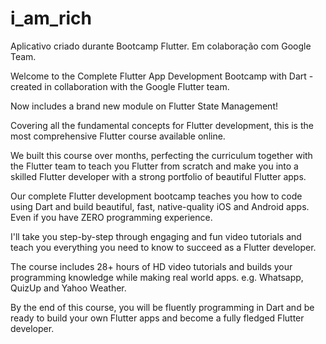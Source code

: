 # i_am_rich

Aplicativo criado durante Bootcamp Flutter.
Em colaboração com Google Team.

Welcome to the Complete Flutter App Development Bootcamp with Dart - created in collaboration with the Google Flutter team.

Now includes a brand new module on Flutter State Management!

Covering all the fundamental concepts for Flutter development, this is the most comprehensive Flutter course available online.

We built this course over months, perfecting the curriculum together with the Flutter team to teach you Flutter from scratch and make you into  a skilled Flutter developer with a strong portfolio of beautiful Flutter apps.

Our complete Flutter development bootcamp teaches you how to code using Dart and build beautiful, fast, native-quality iOS and Android apps. Even if you have ZERO programming experience.

I'll take you step-by-step through engaging and fun video tutorials and teach you everything you need to know to succeed as a Flutter developer.

The course includes 28+ hours of HD video tutorials and builds your programming knowledge while making real world apps. e.g. Whatsapp, QuizUp and Yahoo Weather.

By the end of this course, you will be fluently programming in Dart and be ready to build your own Flutter apps and become a fully fledged Flutter developer.